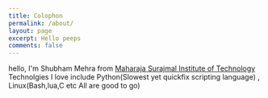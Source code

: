 ```yaml
---
title: Colophon
permalink: /about/
layout: page
excerpt: Hello peeps
comments: false
---
```

hello, I'm Shubham Mehra from [Maharaja Surajmal Institute of Technology](https://msit.in)
Technolgies I love include Python(Slowest yet quickfix scripting language) , Linux(Bash,lua,C etc All are good to go) 
